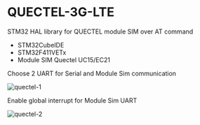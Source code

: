 # QUECTEL-3G-LTE
STM32 HAL library for QUECTEL module SIM over AT command
- STM32CubeIDE
- STM32F411VETx
- Module SIM Quectel UC15/EC21

Choose 2 UART for Serial and Module Sim communication

![quectel-1](https://user-images.githubusercontent.com/31510769/108330642-6d0bfa00-7200-11eb-95f8-8e5da68bf373.PNG)

Enable global interrupt for Module Sim UART

![quectel-2](https://user-images.githubusercontent.com/31510769/108332034-f2dc7500-7201-11eb-86a5-f39e375fa0a6.PNG)

